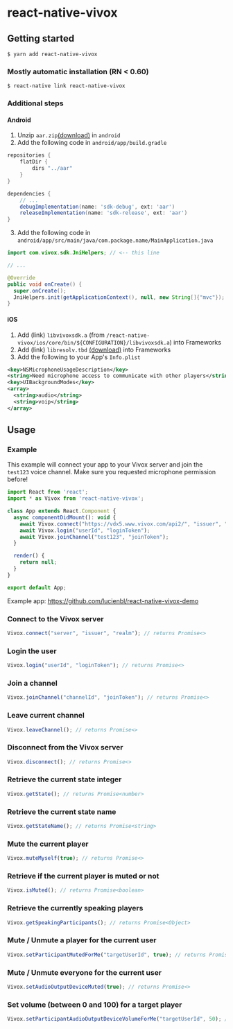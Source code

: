 # react-native-vivox

## Getting started

`$ yarn add react-native-vivox`

### Mostly automatic installation (RN < 0.60)

`$ react-native link react-native-vivox`

### Additional steps
#### Android
1. Unzip `aar.zip`[(download)](https://we.tl/t-gQtUUK1F6A) in `android`
2. Add the following code in `android/app/build.gradle`
```groovy
repositories {
    flatDir {
        dirs "../aar"
    }
}

dependencies {
    // ...
    debugImplementation(name: 'sdk-debug', ext: 'aar')
    releaseImplementation(name: 'sdk-release', ext: 'aar')
}
```
3. Add the following code in `android/app/src/main/java/com.package.name/MainApplication.java`
```java
import com.vivox.sdk.JniHelpers; // <-- this line

// ...

@Override
public void onCreate() {
  super.onCreate();
  JniHelpers.init(getApplicationContext(), null, new String[]{"mvc"}); // <-- this line
}
```

#### iOS
1. Add (link) `libvivoxsdk.a` (from `/react-native-vivox/ios/core/bin/${CONFIGURATION}/libvivoxsdk.a`) into Frameworks
2. Add (link) `libresolv.tbd` [(download)](https://we.tl/t-mEIWcVv26j) into Frameworks
3. Add the following to your App's `Info.plist`
```xml
<key>NSMicrophoneUsageDescription</key>
<string>Need microphone access to communicate with other players</string>
<key>UIBackgroundModes</key>
<array>
  <string>audio</string>
  <string>voip</string>
</array>
```

## Usage
### Example
This example will connect your app to your Vivox server and join the `test123` voice channel. Make sure you requested microphone permission before!
```javascript
import React from 'react';
import * as Vivox from 'react-native-vivox';

class App extends React.Component {
  async componentDidMount(): void {
    await Vivox.connect("https://vdx5.www.vivox.com/api2/", "issuer", "vdx5.vivox.com");
    await Vivox.login("userId", "loginToken");
    await Vivox.joinChannel("test123", "joinToken");
  }

  render() {
    return null;
  }
}

export default App;
```
Example app: https://github.com/lucienbl/react-native-vivox-demo
### Connect to the Vivox server
```javascript
Vivox.connect("server", "issuer", "realm"); // returns Promise<>
```

### Login the user
```javascript
Vivox.login("userId", "loginToken"); // returns Promise<>
```

### Join a channel
```javascript
Vivox.joinChannel("channelId", "joinToken"); // returns Promise<>
```

### Leave current channel
```javascript
Vivox.leaveChannel(); // returns Promise<>
```

### Disconnect from the Vivox server
```javascript
Vivox.disconnect(); // returns Promise<>
```

### Retrieve the current state integer
```javascript
Vivox.getState(); // returns Promise<number>
```

### Retrieve the current state name
```javascript
Vivox.getStateName(); // returns Promise<string>
```

### Mute the current player
```javascript
Vivox.muteMyself(true); // returns Promise<>
```

### Retrieve if the current player is muted or not
```javascript
Vivox.isMuted(); // returns Promise<boolean>
```

### Retrieve the currently speaking players
```javascript
Vivox.getSpeakingParticipants(); // returns Promise<Object>
```

### Mute / Unmute a player for the current user
```javascript
Vivox.setParticipantMutedForMe("targetUserId", true); // returns Promise<>
```

### Mute / Unmute everyone for the current user
```javascript
Vivox.setAudioOutputDeviceMuted(true); // returns Promise<>
```

### Set volume (between 0 and 100) for a target player
```javascript
Vivox.setParticipantAudioOutputDeviceVolumeForMe("targetUserId", 50); // returns Promise<>
```
